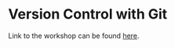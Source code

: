 # Version Control with Git

Link to the workshop can be found [here](https://mrc-cso-sphsu.github.io/2022-12-02-version-control).
